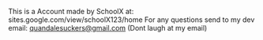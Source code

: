 This is a Account made by SchoolX at: sites.google.com/view/schoolX123/home
For any questions send to my dev email: quandalesuckers@gmail.com
(Dont laugh at my email)
